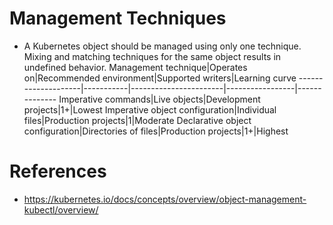 # Management Techniques
* A Kubernetes object should be managed using only one technique. Mixing and matching techniques for the same object results in undefined behavior.
Management technique|Operates on|Recommended environment|Supported writers|Learning curve
--------------------|-----------|-----------------------|-----------------|--------------
Imperative commands|Live objects|Development projects|1+|Lowest
Imperative object configuration|Individual files|Production projects|1|Moderate
Declarative object configuration|Directories of files|Production projects|1+|Highest
# References
* https://kubernetes.io/docs/concepts/overview/object-management-kubectl/overview/
